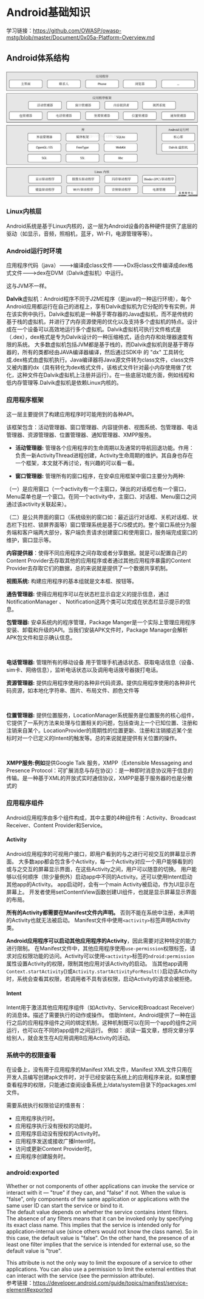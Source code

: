 # Android基础知识
学习链接：https://github.com/OWASP/owasp-mstg/blob/master/Document/0x05a-Platform-Overview.md

## Android体系结构

### ![timg](android-images/timg.jpg)

### Linux内核层

Android系统是基于Linux内核的，这一层为Android设备的各种硬件提供了底层的驱动（如显示，音频，照相机，蓝牙，WI-FI，电源管理等等）。

### Android运行时环境

应用程序代码（java）--->编译成class文件--->Dx将class文件编译成dex格式文件--->dex在DVM（Dalvik虚拟机）中运行。

这与JVM不一样。

**Dalvik**虚拟机：Android程序不同于J2ME程序（是java的一种运行环境），每个Android应用都运行在自己的进程上，享有Dalvik虚拟机为它分配的专有实例，并在该实例中执行。Dalvik虚拟机是一种基于寄存器的Java虚拟机，而不是传统的基于栈的虚拟机，并进行了内存资源使用的优化以及支持多个虚拟机的特点。设计成在一个设备可以高效地运行多个虚拟机。Dalvik虚拟机可执行文件格式是（.dex），dex格式是专为Dalvik设计的一种压缩格式，适合内存和处理器速度有限的系统。 大多数虚拟机包括JVM都是基于栈的，而Dalvik虚拟机则是基于寄存器的，所有的类都经由JAVA编译器编译，然后通过SDK中 的 "dx" 工具转化成.dex格式由虚拟机执行。Java编译器将Java源文件转为class文件，class文件又被内置的dx（具有转化为dex格式文件，该格式文件针对最小内存使用做了优化，这种文件在Dalvik虚拟机上注册并运行）。在一些底层功能方面，例如线程和低内存管理等.Dalvik虚拟机是依赖Linux内核的。

### 应用程序框架

这一层主要提供了构建应用程序时可能用到的各种API。

该框架包含：活动管理器、窗口管理器、内容提供者、视图系统、包管理器、电话管理器、资源管理器、位置管理器、通知管理器、XMPP服务。



- **活动管理器:** 管理各个应用程序的生命周期以及通常的导航回退功能。作用：负责一新ActivityThread进程创建，Activity生命周期的维护。其自身也存在一个框架，本文就不再讨论，有兴趣的可以看一看。



-  **窗口管理器:** 管理所有的窗口程序，在安卓应用框架中窗口主要分为两种:

（一）是应用窗口（一个activity有一个主窗口，弹出的对话框也有一个窗口，Menu菜单也是一个窗口。在同一个activity中，主窗口、对话框、Menu窗口之间通过该activity关联起来）。

（二）是公共界面的窗口（系统级别的窗口如：最近运行对话框、关机对话框、状态栏下拉栏、锁屏界面等）窗口管理系统是基于C/S模式的。整个窗口系统分为服务端和客户端两大部分，客户端负责请求创建窗口和使用窗口，服务端完成窗口的维护，窗口显示等。



 **内容提供器**：使得不同应用程序之间存取或者分享数据。就是可以配置自己的Content Provider去存取其他的应用程序或者通过其他应用程序暴露的Content Provider去存取它们的数据，总的来说就是提供了一个数据共享机制。



 **视图系统:** 构建应用程序的基本组就是文本框、按钮等。



 **通告管理器:** 使得应用程序可以在状态栏显示自定义的提示信息，通过NotificationManager 、 Notification这两个类可以完成在状态栏显示提示的信息。



**包管理器:** 安卓系统内的程序管理，Package Manger是一个实际上管理应用程序安装、卸载和升级的API。当我们安装APK文件时，Package Manager会解析APK包文件和显示确认信息。

​     

**电话管理器:** 管理所有的移动设备 用于管理手机通话状态、获取电话信息（设备、sim卡、网络信息），监听电话状态以及调用电话拨号器拨打电话。



**资源管理器:** 提供应用程序使用的各种非代码资源。提供应用程序使用的各种非代码资源，如本地化字符串、图片、布局文件、颜色文件等

​        

**位置管理器:** 提供位置服务，LocationManager系统服务是位置服务的核心组件，它提供了一系列方法来处理与位置相关的问题，包括查询上一个已知位置、注册和注销来自某个。LocationProvider的周期性的位置更新、注册和注销接近某个坐标时对一个已定义的Intent的触发等。总的来说就是提供有关位置的操作。

​     

**XMPP服务:例如**提供Google Talk 服务，XMPP（Extensible Messageing and Presence Protocol：可扩展消息与存在协议）：是一种即时消息协议用于信息的传输。是一种基于XML的开放式实时通信协议，XMPP是基于服务器的也是分散式的

### 应用程序组件
Android应用程序由多个组件构成，其中主要的4种组件有：Activity、Broadcast Receiver、Content Provider和Service。
#### Activity
Android应用程序的可视用户接口，即用户看到的与之进行可视交互的屏幕显示界面。
大多数app都会包含多个Activity，每一个Activity对应一个用户能够看到的或与之交互的屏幕显示界面，在这些Activity之间，用户可以随意的切换。
用户能够以任何顺序（除少量例外）启动app中不同的Activity。还可以使用Intent启动其他app的Activity。
app启动时，会有一个main Activity被启动，作为UI显示在屏幕上。
开发者使用setContentView函数创建UI组件，也就是显示屏幕显示界面的布局。

**所有的Activity都需要在Manifest文件内声明。** 否则不能在系统中注册，未声明的Activity也就无法被启动。
Manifest文件中使用`<activity>`标签声明Activity类。

**Android应用程序可以启动其他应用程序的Activity**，因此需要对这种特定的能力进行限制。
在Manifest文件中，其他应用程序使用`use-permission`权限标签，请求对应权限功能的访问。Activity可以使用`<activity>`标签的`ndroid:permission`属性设置Activity的权限，限制其他应用对该Activity的启动。
当其他app调用`Context.startActivity`()或`Activity.startActivityForResult()`启动该Activity时，系统会查看其权限，若调用者不具有该权限，启动Activity的请求会被拒绝。

#### Intent
Intent用于激活其他应用程序组件（如Activity、Service和Broadcast Receiver）的消息体。描述了需要执行的动作或操作。
借助Intent，Android提供了一种在运行之后的应用程序组件之间的绑定机制，这种机制既可以在同一个app的组件之间运行，也可以在不同的app组件之间运行。
例如：
阅读一篇文章，想将文章分享给别人，就会发生在A应用调用B应用Activity的活动。
  
### 系统中的权限查看
在设备上，没有用于应用程序的Manifest XML文件，Manifest XML文件只用在开发人员编写创建apk文件时，对于已经安装在系统上的应用程序来说，如果想要查看程序的权限，只能通过查阅设备系统上/data/system目录下的packages.xml文件。

需要系统执行权限验证的情景有：
- 应用程序执行时。
- 应用程序执行没有授权的功能时。
- 应用程序启动没有授权的Activity时。
- 应用程序发送或接收广播Intent时。
- 访问或更新Content Provider时。
- 应用程序创建服务时。

### android:exported
Whether or not components of other applications can invoke the service or interact with it — "true" if they can, and "false" if not. When the value is "false", only components of the same application or applications with the same user ID can start the service or bind to it.    
The default value depends on whether the service contains intent filters. The absence of any filters means that it can be invoked only by specifying its exact class name. This implies that the service is intended only for application-internal use (since others would not know the class name). So in this case, the default value is "false". On the other hand, the presence of at least one filter implies that the service is intended for external use, so the default value is "true".    

This attribute is not the only way to limit the exposure of a service to other applications. You can also use a permission to limit the external entities that can interact with the service (see the permission attribute).    
参考链接：https://developer.android.com/guide/topics/manifest/service-element#exported

